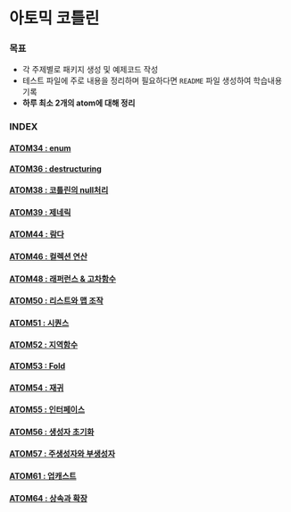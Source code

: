 # 아토믹 코틀린

### 목표

* 각 주제별로 패키지 생성 및 예제코드 작성
* 테스트 파일에 주로 내용을 정리하며 필요하다면 `README` 파일 생성하여 학습내용 기록
* **하루 최소 2개의 atom에 대해 정리**

### INDEX

#### [ATOM34 : enum](./atom34)
#### [ATOM36 : destructuring](./atom36)
#### [ATOM38 : 코틀린의 null처리](./atom38)
#### [ATOM39 : 제네릭](./atom39)
#### [ATOM44 : 람다](./atom44)
#### [ATOM46 : 컬렉션 연산](./atom46)
#### [ATOM48 : 래퍼런스 & 고차함수](./atom48)
#### [ATOM50 : 리스트와 맵 조작](./atom50)
#### [ATOM51 : 시퀀스](./atom51)
#### [ATOM52 : 지역함수](./atom52)
#### [ATOM53 : Fold](./atom53)
#### [ATOM54 : 재귀](./atom54)
#### [ATOM55 : 인터페이스](./atom55)
#### [ATOM56 : 생성자 초기화](./atom56)
#### [ATOM57 : 주생성자와 부생성자](./atom57)
#### [ATOM61 : 업캐스트](./atom61)
#### [ATOM64 : 상속과 확장](./atom64)